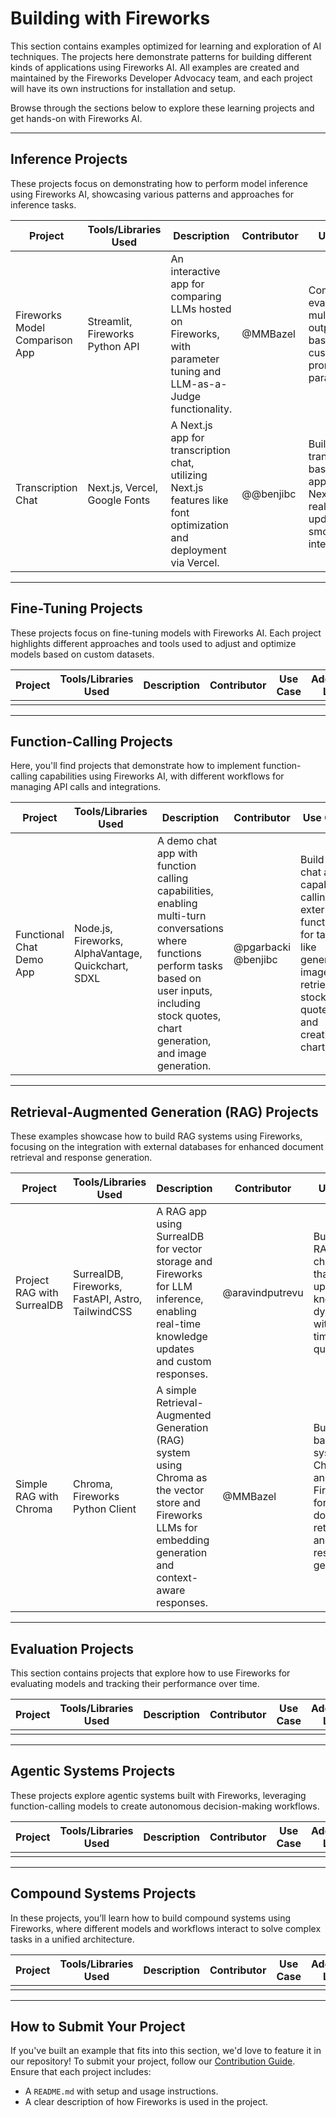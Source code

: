 
# Building with Fireworks

This section contains examples optimized for learning and exploration of AI techniques. The projects here demonstrate patterns for building different kinds of applications using Fireworks AI. All examples are created and maintained by the Fireworks Developer Advocacy team, and each project will have its own instructions for installation and setup.

Browse through the sections below to explore these learning projects and get hands-on with Fireworks AI.

---

## Inference Projects

These projects focus on demonstrating how to perform model inference using Fireworks AI, showcasing various patterns and approaches for inference tasks.

| Project | Tools/Libraries Used | Description | Contributor | Use Case | Additional Links |
|---------|----------------------|-------------|-------------|----------|------------------|
| Fireworks Model Comparison App  | Streamlit, Fireworks Python API      | An interactive app for comparing LLMs hosted on Fireworks, with parameter tuning and LLM-as-a-Judge functionality.                  | @MMBazel        | Compare and evaluate multiple LLM outputs based on custom prompts and parameters. | [Project Link](learn/inference/project_llm-as-a-judge-streamlit-dashboard) |
| Transcription Chat              | Next.js, Vercel, Google Fonts        | A Next.js app for transcription chat, utilizing Next.js features like font optimization and deployment via Vercel.                  | @@benjibc        | Build a transcription-based chat app using Next.js with real-time updates and smooth UI integration. | [Project Link](learn/inference/project_transcription_chat)      |

---

## Fine-Tuning Projects

These projects focus on fine-tuning models with Fireworks AI. Each project highlights different approaches and tools used to adjust and optimize models based on custom datasets.

| Project | Tools/Libraries Used | Description | Contributor | Use Case | Additional Links |
|---------|----------------------|-------------|-------------|----------|------------------|
|         |                      |             |             |          |                  |

---

## Function-Calling Projects

Here, you'll find projects that demonstrate how to implement function-calling capabilities using Fireworks AI, with different workflows for managing API calls and integrations.

| Project | Tools/Libraries Used | Description | Contributor | Use Case | Additional Links |
|---------|----------------------|-------------|-------------|----------|------------------|
| Functional Chat Demo App        | Node.js, Fireworks, AlphaVantage, Quickchart, SDXL | A demo chat app with function calling capabilities, enabling multi-turn conversations where functions perform tasks based on user inputs, including stock quotes, chart generation, and image generation. | @pgarbacki @benjibc  | Build a chat app capable of calling external functions for tasks like generating images, retrieving stock quotes, and creating charts. | [Project Link](learn/function-calling/project_functional_chat)  |

---

## Retrieval-Augmented Generation (RAG) Projects

These examples showcase how to build RAG systems using Fireworks, focusing on the integration with external databases for enhanced document retrieval and response generation.

| Project | Tools/Libraries Used | Description | Contributor | Use Case | Additional Links |
|---------|----------------------|-------------|-------------|----------|------------------|
| Project RAG with SurrealDB      | SurrealDB, Fireworks, FastAPI, Astro, TailwindCSS | A RAG app using SurrealDB for vector storage and Fireworks for LLM inference, enabling real-time knowledge updates and custom responses. | @aravindputrevu               | Build a RAG-based chatbot that updates its knowledge dynamically with real-time queries. | [Project Link](learn/rag/project_rag_with_surrealdb)            |
| Simple RAG with Chroma          | Chroma, Fireworks Python Client      | A simple Retrieval-Augmented Generation (RAG) system using Chroma as the vector store and Fireworks LLMs for embedding generation and context-aware responses. | @MMBazel        | Build a basic RAG system with Chroma and Fireworks for efficient document retrieval and response generation. | [Project Link](learn/rag/project_simple-rag-with-chroma)         |

---

## Evaluation Projects

This section contains projects that explore how to use Fireworks for evaluating models and tracking their performance over time.

| Project | Tools/Libraries Used | Description | Contributor | Use Case | Additional Links |
|---------|----------------------|-------------|-------------|----------|------------------|
|         |                      |             |             |          |                  |

---

## Agentic Systems Projects

These projects explore agentic systems built with Fireworks, leveraging function-calling models to create autonomous decision-making workflows.

| Project | Tools/Libraries Used | Description | Contributor | Use Case | Additional Links |
|---------|----------------------|-------------|-------------|----------|------------------|
|         |                      |             |             |          |                  |

---

## Compound Systems Projects

In these projects, you’ll learn how to build compound systems using Fireworks, where different models and workflows interact to solve complex tasks in a unified architecture.

| Project | Tools/Libraries Used | Description | Contributor | Use Case | Additional Links |
|---------|----------------------|-------------|-------------|----------|------------------|
|         |                      |             |             |          |                  |

---

## How to Submit Your Project

If you've built an example that fits into this section, we'd love to feature it in our repository! To submit your project, follow our [Contribution Guide](../Contribution.md). Ensure that each project includes:
- A `README.md` with setup and usage instructions.
- A clear description of how Fireworks is used in the project.